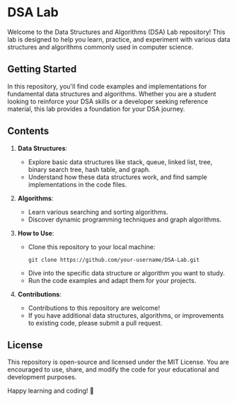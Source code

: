 # DSA Lab

Welcome to the Data Structures and Algorithms (DSA) Lab repository! This lab is designed to help you learn, practice, and experiment with various data structures and algorithms commonly used in computer science.

## Getting Started

In this repository, you'll find code examples and implementations for fundamental data structures and algorithms. Whether you are a student looking to reinforce your DSA skills or a developer seeking reference material, this lab provides a foundation for your DSA journey.

## Contents

1. **Data Structures**:
   - Explore basic data structures like stack, queue, linked list, tree, binary search tree, hash table, and graph.
   - Understand how these data structures work, and find sample implementations in the code files.

2. **Algorithms**:
   - Learn various searching and sorting algorithms.
   - Discover dynamic programming techniques and graph algorithms.

3. **How to Use**:
   - Clone this repository to your local machine:
     ```
     git clone https://github.com/your-username/DSA-Lab.git
     ```
   - Dive into the specific data structure or algorithm you want to study.
   - Run the code examples and adapt them for your projects.

4. **Contributions**:
   - Contributions to this repository are welcome!
   - If you have additional data structures, algorithms, or improvements to existing code, please submit a pull request.

## License

This repository is open-source and licensed under the MIT License. You are encouraged to use, share, and modify the code for your educational and development purposes.

Happy learning and coding! 🚀


